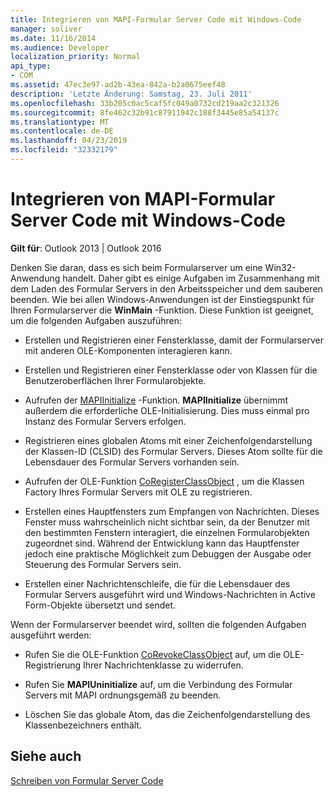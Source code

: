 ```yaml
---
title: Integrieren von MAPI-Formular Server Code mit Windows-Code
manager: soliver
ms.date: 11/16/2014
ms.audience: Developer
localization_priority: Normal
api_type:
- COM
ms.assetid: 47ec3e97-ad2b-43ea-842a-b2a0675eef48
description: 'Letzte Änderung: Samstag, 23. Juli 2011'
ms.openlocfilehash: 33b205c0ac5caf5fc049a0732cd219aa2c321326
ms.sourcegitcommit: 8fe462c32b91c87911942c188f3445e85a54137c
ms.translationtype: MT
ms.contentlocale: de-DE
ms.lasthandoff: 04/23/2019
ms.locfileid: "32332179"
---
```

# <a name="integrating-mapi-form-server-code-with-windows-code"></a>Integrieren von MAPI-Formular Server Code mit Windows-Code

  
  
**Gilt für**: Outlook 2013 | Outlook 2016 
  
Denken Sie daran, dass es sich beim Formularserver um eine Win32-Anwendung handelt. Daher gibt es einige Aufgaben im Zusammenhang mit dem Laden des Formular Servers in den Arbeitsspeicher und dem sauberen beenden. Wie bei allen Windows-Anwendungen ist der Einstiegspunkt für Ihren Formularserver die **WinMain** -Funktion. Diese Funktion ist geeignet, um die folgenden Aufgaben auszuführen: 
  
- Erstellen und Registrieren einer Fensterklasse, damit der Formularserver mit anderen OLE-Komponenten interagieren kann.
    
- Erstellen und Registrieren einer Fensterklasse oder von Klassen für die Benutzeroberflächen Ihrer Formularobjekte.
    
- Aufrufen der [MAPIInitialize](mapiinitialize.md) -Funktion. **MAPIInitialize** übernimmt außerdem die erforderliche OLE-Initialisierung. Dies muss einmal pro Instanz des Formular Servers erfolgen. 
    
- Registrieren eines globalen Atoms mit einer Zeichenfolgendarstellung der Klassen-ID (CLSID) des Formular Servers. Dieses Atom sollte für die Lebensdauer des Formular Servers vorhanden sein.
    
- Aufrufen der OLE-Funktion [CoRegisterClassObject](https://msdn.microsoft.com/library/ms693407.aspx) , um die Klassen Factory Ihres Formular Servers mit OLE zu registrieren. 
    
- Erstellen eines Hauptfensters zum Empfangen von Nachrichten. Dieses Fenster muss wahrscheinlich nicht sichtbar sein, da der Benutzer mit den bestimmten Fenstern interagiert, die einzelnen Formularobjekten zugeordnet sind. Während der Entwicklung kann das Hauptfenster jedoch eine praktische Möglichkeit zum Debuggen der Ausgabe oder Steuerung des Formular Servers sein.
    
- Erstellen einer Nachrichtenschleife, die für die Lebensdauer des Formular Servers ausgeführt wird und Windows-Nachrichten in Active Form-Objekte übersetzt und sendet.
    
Wenn der Formularserver beendet wird, sollten die folgenden Aufgaben ausgeführt werden:
  
- Rufen Sie die OLE-Funktion [CoRevokeClassObject](https://msdn.microsoft.com/library/ms688650%28VS.85%29.aspx) auf, um die OLE-Registrierung Ihrer Nachrichtenklasse zu widerrufen. 
    
- Rufen Sie **MAPIUninitialize** auf, um die Verbindung des Formular Servers mit MAPI ordnungsgemäß zu beenden. 
    
- Löschen Sie das globale Atom, das die Zeichenfolgendarstellung des Klassenbezeichners enthält.
    
## <a name="see-also"></a>Siehe auch



[Schreiben von Formular Server Code](writing-form-server-code.md)

